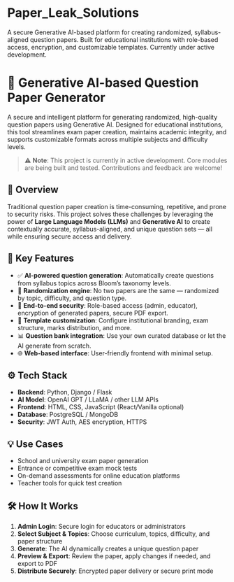# Paper_Leak_Solutions
A secure Generative AI-based platform for creating randomized, syllabus-aligned question papers. Built for educational institutions with role-based access, encryption, and customizable templates. Currently under active development.

# 🧠 Generative AI-based Question Paper Generator

A secure and intelligent platform for generating randomized, high-quality question papers using Generative AI. Designed for educational institutions, this tool streamlines exam paper creation, maintains academic integrity, and supports customizable formats across multiple subjects and difficulty levels.

> ⚠️ **Note**: This project is currently in active development. Core modules are being built and tested. Contributions and feedback are welcome!

## 🚀 Overview

Traditional question paper creation is time-consuming, repetitive, and prone to security risks. This project solves these challenges by leveraging the power of **Large Language Models (LLMs)** and **Generative AI** to create contextually accurate, syllabus-aligned, and unique question sets — all while ensuring secure access and delivery.

## 🧩 Key Features

- ✅ **AI-powered question generation**: Automatically create questions from syllabus topics across Bloom’s taxonomy levels.
- 🔄 **Randomization engine**: No two papers are the same — randomized by topic, difficulty, and question type.
- 🔐 **End-to-end security**: Role-based access (admin, educator), encryption of generated papers, secure PDF export.
- 📝 **Template customization**: Configure institutional branding, exam structure, marks distribution, and more.
- 📊 **Question bank integration**: Use your own curated database or let the AI generate from scratch.
- 🌐 **Web-based interface**: User-friendly frontend with minimal setup.

## ⚙️ Tech Stack

- **Backend**: Python, Django / Flask  
- **AI Model**: OpenAI GPT / LLaMA / other LLM APIs  
- **Frontend**: HTML, CSS, JavaScript (React/Vanilla optional)  
- **Database**: PostgreSQL / MongoDB  
- **Security**: JWT Auth, AES encryption, HTTPS

## 💡 Use Cases

- School and university exam paper generation
- Entrance or competitive exam mock tests
- On-demand assessments for online education platforms
- Teacher tools for quick test creation

## 🛠️ How It Works

1. **Admin Login**: Secure login for educators or administrators
2. **Select Subject & Topics**: Choose curriculum, topics, difficulty, and paper structure
3. **Generate**: The AI dynamically creates a unique question paper
4. **Preview & Export**: Review the paper, apply changes if needed, and export to PDF
5. **Distribute Securely**: Encrypted paper delivery or secure print mode


